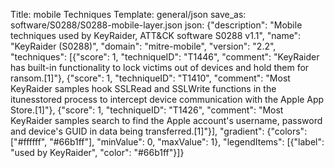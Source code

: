 Title: mobile Techniques
Template: general/json
save_as: software/S0288/S0288-mobile-layer.json
json: {"description": "Mobile techniques used by KeyRaider, ATT&CK software S0288 v1.1", "name": "KeyRaider (S0288)", "domain": "mitre-mobile", "version": "2.2", "techniques": [{"score": 1, "techniqueID": "T1446", "comment": "KeyRaider has built-in functionality to lock victims out of devices and hold them for ransom.[1]"}, {"score": 1, "techniqueID": "T1410", "comment": "Most KeyRaider samples hook SSLRead and SSLWrite functions in the itunesstored process to intercept device communication with the Apple App Store.[1]"}, {"score": 1, "techniqueID": "T1426", "comment": "Most KeyRaider samples search to find the Apple account's username, password and device's GUID in data being transferred.[1]"}], "gradient": {"colors": ["#ffffff", "#66b1ff"], "minValue": 0, "maxValue": 1}, "legendItems": [{"label": "used by KeyRaider", "color": "#66b1ff"}]}